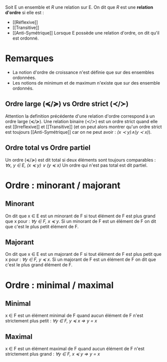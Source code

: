 Soit E un ensemble et *R* une relation sur E. On dit que *R* est une **relation d'ordre** si elle est : 
- [[Réflexive]]
- [[Transitive]]
- [[Anti-Symétrique]]
Lorsque E possède une relation d'ordre, on dit qu'il est ordonné.

# Remarques
- La notion d'ordre de croissance n'est définie que sur des ensembles ordonnées.
- Les notions de minimum et de maximum n'existe que sur des ensemble ordonnés.
## Ordre large (≼/≽) vs Ordre strict (≺/≻)
Attention la definition précédente d'une relation d'ordre correspond à un ordre large (≼/≽). Une relation binaire (≺/≻) est un ordre strict quand elle est [[Irreflexive]] et [[Transitive]] (et on peut alors montrer qu'un ordre strict est toujours [[Anti-Symétrique]] car on ne peut avoir : *(x ≺ y)∧(y ≺ x)*).
## Ordre total vs Ordre partiel
Un ordre (≼/≽) est dit total si deux éléments sont toujours comparables : *∀x, y ∈ E, (x ≼ y) ∨ (y ≼ x)*
Un ordre qui n'est pas total est dit partiel.
# Ordre : minorant / majorant
## Minorant
On dit que x ∈ E est un minorant de F si tout élément de F est plus grand que x pour : *∀y ∈ F, x ≼ y*. Si un minorant de F est un élément de F on dit que c'est le plus petit élément de F.
## Majorant
On dit que x ∈ E est un majorant de F si tout élément de F est plus petit que x pour : *∀y ∈ F, y ≼ x*. Si un majorant de F est un élément de F on dit que c'est le plus grand élément de F.
# Ordre : minimal / maximal
## Minimal
x ∈ F est un élément minimal de F quand aucun élément de F n'est strictement plus petit : *∀y ∈ F, y ≼ x ⇒ y = x*
## Maximal
x ∈ F est un élément maximal de F quand aucun élément de F n'est strictement plus grand : *∀y ∈ F, x ≼ y ⇒ y = x*